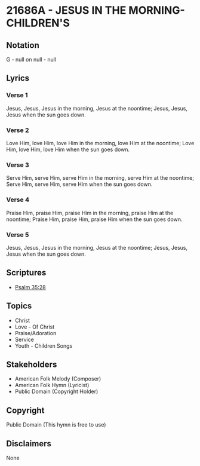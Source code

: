 # 21686A - JESUS IN THE MORNING-CHILDREN'S

## Notation

G - null on null - null

## Lyrics

### Verse 1

Jesus, Jesus, Jesus in the morning, Jesus at the noontime; Jesus, Jesus, Jesus when the sun goes down.










### Verse 2

Love Him, love Him, love Him in the morning, love Him at the noontime; Love Him, love Him, love Him when the sun goes down.

### Verse 3

Serve Him, serve Him, serve Him in the morning, serve Him at the noontime; Serve Him, serve Him, serve Him when the sun goes down.

### Verse 4

Praise Him, praise Him, praise Him in the morning, praise Him at the noontime; Praise Him, praise Him, praise Him when the sun goes down.

### Verse 5

Jesus, Jesus, Jesus in the morning, Jesus at the noontime; Jesus, Jesus, Jesus when the sun goes down.


## Scriptures

- [Psalm 35:28](https://www.biblegateway.com/passage/?search=Psalm%2035%3A28)

## Topics

- Christ
- Love - Of Christ
- Praise/Adoration
- Service
- Youth - Children Songs

## Stakeholders

- American Folk Melody (Composer)
- American Folk Hymn (Lyricist)
- Public Domain (Copyright Holder)

## Copyright

Public Domain
(This hymn is free to use)

## Disclaimers

None

